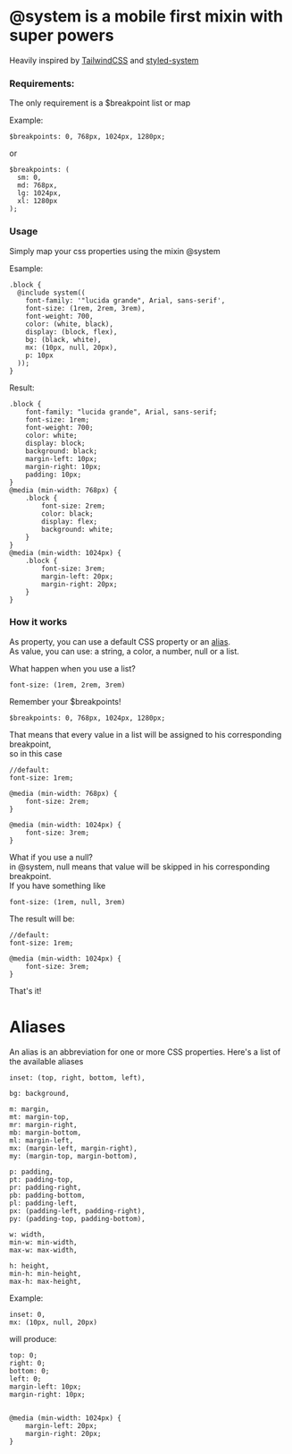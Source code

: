 # @system is a mobile first mixin with super powers
Heavily inspired by [TailwindCSS](https://github.com/tailwindcss/tailwindcss) and [styled-system](https://github.com/styled-system/styled-system)

### Requirements:

The only requirement is a $breakpoint list or map  

Example:
```
$breakpoints: 0, 768px, 1024px, 1280px;
```
or
```
$breakpoints: (
  sm: 0,
  md: 768px,
  lg: 1024px,
  xl: 1280px
);
```

### Usage
Simply map your css properties using the mixin @system  

Esample:
```
.block {
  @include system((
    font-family: '"lucida grande", Arial, sans-serif',
    font-size: (1rem, 2rem, 3rem),
    font-weight: 700,
    color: (white, black),
    display: (block, flex),
    bg: (black, white),
    mx: (10px, null, 20px),
    p: 10px
  ));
}
```
Result:
```
.block {
    font-family: "lucida grande", Arial, sans-serif;
    font-size: 1rem;
    font-weight: 700;
    color: white;
    display: block;
    background: black;
    margin-left: 10px;
    margin-right: 10px;
    padding: 10px;
}
@media (min-width: 768px) {
    .block {
        font-size: 2rem;
        color: black;
        display: flex;
        background: white;
    }
}
@media (min-width: 1024px) {
    .block {
        font-size: 3rem;
        margin-left: 20px;
        margin-right: 20px;
    }
}
```

### How it works
As property, you can use a default CSS property or an [alias](#-aliases).  
As value, you can use: a string, a color, a number, null or a list.

What happen when you use a list?
```
font-size: (1rem, 2rem, 3rem)
```
Remember your $breakpoints!
```
$breakpoints: 0, 768px, 1024px, 1280px;
```
That means that every value in a list will be assigned to his corresponding breakpoint,  
so in this case
```
//default: 
font-size: 1rem;

@media (min-width: 768px) {
    font-size: 2rem;
}

@media (min-width: 1024px) {
    font-size: 3rem;
}
```
What if you use a null?  
in @system, null means that value will be skipped in his corresponding breakpoint.  
If you have something like
```
font-size: (1rem, null, 3rem)
```
The result will be:
```
//default: 
font-size: 1rem;

@media (min-width: 1024px) {
    font-size: 3rem;
}
```
That's it!


# Aliases
An alias is an abbreviation for one or more CSS properties.
Here's a list of the available aliases
```
inset: (top, right, bottom, left),

bg: background,

m: margin,
mt: margin-top,
mr: margin-right,
mb: margin-bottom,
ml: margin-left,
mx: (margin-left, margin-right),
my: (margin-top, margin-bottom),

p: padding,
pt: padding-top,
pr: padding-right,
pb: padding-bottom,
pl: padding-left,
px: (padding-left, padding-right),
py: (padding-top, padding-bottom),

w: width,
min-w: min-width,
max-w: max-width,

h: height,
min-h: min-height,
max-h: max-height,
```

Example:
```
inset: 0,
mx: (10px, null, 20px)
```
will produce:
```
top: 0;
right: 0;
bottom: 0;
left: 0;
margin-left: 10px;
margin-right: 10px;


@media (min-width: 1024px) {
    margin-left: 20px;
    margin-right: 20px;
}
```